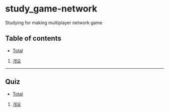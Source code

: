 # study_game-network

Studying for making multiplayer network game

## Table of contents

- [Total](./doc/total.md)

1. [개요](./doc/outline.md)

---

## Quiz

- [Total](./doc/quiz/total.md)

1. [개요](./doc/quiz/outline.md)
